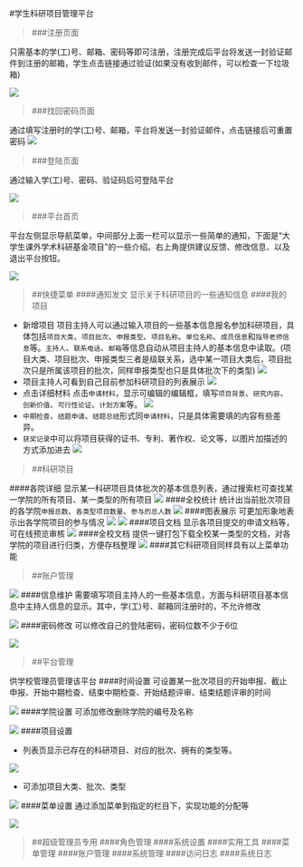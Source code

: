 #学生科研项目管理平台
>###注册页面

只需基本的学(工)号、邮箱、密码等即可注册，注册完成后平台将发送一封验证邮件到注册的邮箱，学生点击链接通过验证(如果没有收到邮件，可以检查一下垃圾箱)

![](http://i.imgur.com/1yKEp6W.jpg)
>###找回密码页面

通过填写注册时的学(工)号、邮箱，平台将发送一封验证邮件，点击链接后可重置密码
![](http://i.imgur.com/XnbClTK.jpg)
>###登陆页面

通过输入学(工)号、密码、验证码后可登陆平台

![](http://i.imgur.com/qwwfksW.jpg)
>###平台首页

平台左侧显示导航菜单，中间部分上面一栏可以显示一些简单的通知，下面是“大学生课外学术科研基金项目”的一些介绍。右上角提供建议反馈、修改信息、以及退出平台按钮。

![](http://i.imgur.com/WZcqzsN.jpg)
>##快捷菜单
####通知发文
显示关于科研项目的一些通知信息
####我的项目

* 新增项目
项目主持人可以通过输入项目的一些基本信息报名参加科研项目，具体包括`项目大类`、`项目批次`、`申报类型`、`项目名称`、`单位名称`、`成员信息`和`指导老师信息`等。`主持人`、`联系电话`、`邮箱`等信息自动从项目主持人的基本信息中读取。(项目大类、项目批次、申报类型三者是级联关系，选中某一项目大类后，项目批次只是所属该项目的批次，同样申报类型也只是具体批次下的类型)
![](http://i.imgur.com/mjFJEKC.jpg)
* 项目主持人可看到自己目前参加科研项目的列表展示
![](http://i.imgur.com/3oZfgLr.jpg)
* 点击详细材料
点击`申请材料`，显示可编辑的编辑框，填写`项目背景`、`研究内容`、`创新价值`、`可行性论证`、`计划方案`等。
![](http://i.imgur.com/gMXG6za.jpg)
* `中期检查`、`结题申请`、`结题总结`形式同`申请材料`，只是具体需要填的内容有些差异。
* `获奖记录`中可以将项目获得的证书、专利、著作权、论文等，以图片加描述的方式添加进去
![](http://i.imgur.com/fGjGFul.jpg)

>##科研项目

####各院详细
显示某一科研项目具体批次的基本信息列表，通过搜索栏可查找某一学院的所有项目、某一类型的所有项目
![](http://i.imgur.com/itcfFuI.jpg)
####全校统计
统计出当前批次项目的各学院`申报总数`、`各类型项目数量`、`参与的总人数`
![](http://i.imgur.com/0qkuJB7.jpg)
####图表展示
可更加形象地表示出各学院项目的参与情况
![](http://i.imgur.com/2qpB0N9.jpg)
![](http://i.imgur.com/usIT0lw.jpg)
####项目文档
显示各项目提交的申请文档等，可在线预览审核
![](http://i.imgur.com/QVNpBIz.jpg)
####全校文档
提供一键打包下载全校某一类型的文档，对各学院的项目进行归类，方便存档整理
![](http://i.imgur.com/dygTlfE.jpg)
####其它科研项目同样具有以上菜单功能

>##账户管理

![](http://i.imgur.com/P2Q40R8.jpg)
####信息维护
需要填写项目主持人的一些基本信息，方面与科研项目基本信息中主持人信息的显示。其中，学(工)号、邮箱同注册时的，不允许修改

![](http://i.imgur.com/IMPiV9x.jpg)
####密码修改
可以修改自己的登陆密码，密码位数不少于6位

![](http://i.imgur.com/ThH5E60.jpg)

>##平台管理

供学校管理员管理该平台
####时间设置
可设置某一批次项目的开始申报、截止申报、开始中期检查、结束中期检查、开始结题评审、结束结题评审的时间

![](http://i.imgur.com/dK83nHj.jpg)
####学院设置
可添加修改删除学院的编号及名称

![](http://i.imgur.com/5H8m5Xc.jpg)
####项目设置

* 列表页显示已存在的科研项目、对应的批次、拥有的类型等。

![](http://i.imgur.com/eQdOppl.jpg)

* 可添加项目大类、批次、类型

![](http://i.imgur.com/GyvGaNa.jpg)
####菜单设置
通过添加菜单到指定的栏目下，实现功能的分配等

![](http://i.imgur.com/s3nLzMz.jpg)

>##超级管理员专用
####角色管理
####系统设置
####实用工具
####菜单管理
####账户管理
####系统管理
####访问日志
####系统日志